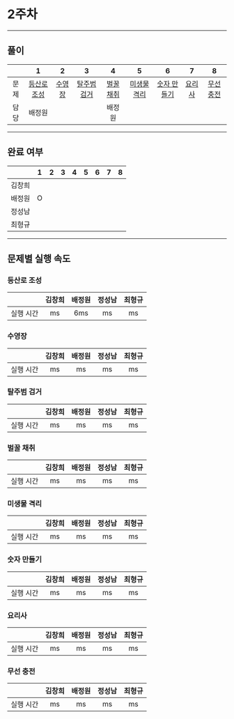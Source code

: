 # 2주차
---
## 풀이

||1|2|3|4|5|6|7|8|
|:---:|:---:|:---:|:---:|:---:|:---:|:---:|:---:|:---:|
| 문제 |[등산로 조성](https://swexpertacademy.com/main/code/problem/problemDetail.do?contestProbId=AV5PoOKKAPIDFAUq)|[수영장](https://swexpertacademy.com/main/code/problem/problemDetail.do?contestProbId=AV5PpFQaAQMDFAUq)|[탈주범 검거](https://swexpertacademy.com/main/code/problem/problemDetail.do?contestProbId=AV5PpLlKAQ4DFAUq)|[벌꿀 채취](https://swexpertacademy.com/main/code/problem/problemDetail.do?contestProbId=AV5V4A46AdIDFAWu)|[미생물 격리](https://swexpertacademy.com/main/code/problem/problemDetail.do?contestProbId=AV597vbqAH0DFAVl)|[숫자 만들기](https://swexpertacademy.com/main/code/problem/problemDetail.do?contestProbId=AWIeRZV6kBUDFAVH)|[요리사](https://swexpertacademy.com/main/code/problem/problemDetail.do?contestProbId=AWIeUtVakTMDFAVH)|[무선 충전](https://swexpertacademy.com/main/code/problem/problemDetail.do?contestProbId=AWXRDL1aeugDFAUo)|
| 담당 | 배정원 |  |  | 배정원 |  |  |  |  |
---
## 완료 여부


||1|2|3|4|5|6|7|8|
|:---:|:---:|:---:|:---:|:---:|:---:|:---:|:---:|:---:|
|김창희|  |  |  |  |  | | | |
|배정원| O |  |  |  |  | | | |
|정성남|  |  |  |  |  | | | |
|최형규|  |  |  |  |  | | | |
---
## 문제별 실행 속도


### 등산로 조성
||김창희|배정원|정성남|최형규|
|:---:|:---:|:---:|:---:|:---:|
|실행 시간| ms | 6ms | ms | ms | ms |

### 수영장
||김창희|배정원|정성남|최형규|
|:---:|:---:|:---:|:---:|:---:|
|실행 시간| ms | ms | ms | ms | ms |

### 탈주범 검거
||김창희|배정원|정성남|최형규|
|:---:|:---:|:---:|:---:|:---:|
|실행 시간| ms | ms | ms | ms | ms |

### 벌꿀 채취
||김창희|배정원|정성남|최형규|
|:---:|:---:|:---:|:---:|:---:|
|실행 시간| ms | ms | ms | ms | ms |

### 미생물 격리
||김창희|배정원|정성남|최형규|
|:---:|:---:|:---:|:---:|:---:|
|실행 시간| ms | ms | ms | ms | ms |

### 숫자 만들기
||김창희|배정원|정성남|최형규|
|:---:|:---:|:---:|:---:|:---:|
|실행 시간| ms | ms | ms | ms | ms |

### 요리사
||김창희|배정원|정성남|최형규|
|:---:|:---:|:---:|:---:|:---:|
|실행 시간| ms | ms | ms | ms | ms |

### 무선 충전
||김창희|배정원|정성남|최형규|
|:---:|:---:|:---:|:---:|:---:|
|실행 시간| ms | ms | ms | ms | ms |